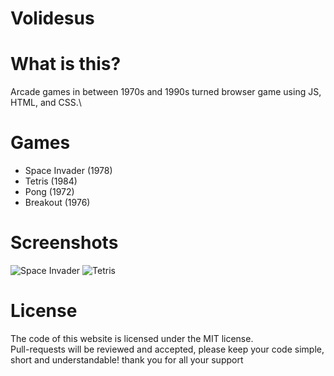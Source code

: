 # Volidesus
# What is this?
Arcade games in between 1970s and 1990s turned browser game using JS, HTML, and CSS.\

# Games
- Space Invader (1978)
- Tetris (1984)
- Pong (1972)
- Breakout (1976)

# Screenshots
![Space Invader](https://github.com/user-attachments/assets/c88dbf35-8f50-4058-b7c8-b2479bfbb52c)
![Tetris](https://github.com/user-attachments/assets/b6bad2d7-6e55-4ae0-969a-99f60f43c32a)

# License
The code of this website is licensed under the MIT license.\
Pull-requests will be reviewed and accepted, please keep your code simple, short and understandable! thank you for all your support
